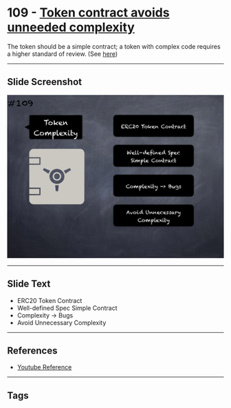 # 109 - [Token contract avoids unneeded complexity](Token%20contract%20avoids%20unneeded%20complexity.md)

The token should be a simple contract; a token with complex code requires a higher standard of review. (See [here](https://github.com/crytic/building-secure-contracts/blob/master/development-guidelines/token_integration.md#contract-composition))

___
## Slide Screenshot
![0109.png](../../images/5.Pitfalls%20and%20Best%20Practices%20201/109.png)
___
## Slide Text
- ERC20 Token Contract
- Well-defined Spec Simple Contract
- Complexity -> Bugs
- Avoid Unnecessary Complexity
___
## References
- [Youtube Reference](https://youtu.be/WGM1SF8twmw?t=589)
___
## Tags